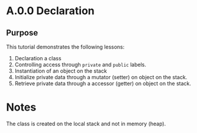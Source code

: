 # A.0.0 Declaration

## Purpose

This tutorial demonstrates the following lessons:

 1. Declaration a class
 2. Controlling access through ```private``` and ```public``` labels.
 3. Instantiation of an object on the stack
 4. Initialize private data through a mutator (setter) on object on the stack.
 5. Retrieve private data through a accessor (getter) on object on the stack.

# Notes

The class is created on the local stack and not in memory (heap).
